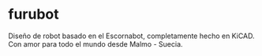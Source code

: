 # furubot
Diseño de robot basado en el Escornabot, completamente hecho en KiCAD. Con amor para todo el mundo desde Malmo - Suecia.

